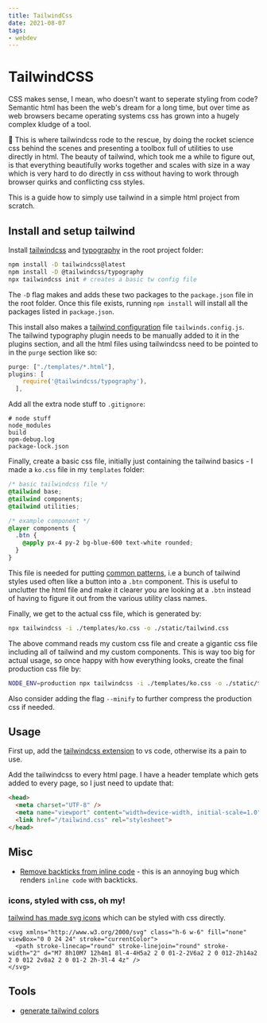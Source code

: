 ```yaml
---
title: TailwindCss
date: 2021-08-07
tags:
- webdev
---
```


# TailwindCSS

CSS makes sense, I  mean, who doesn't want to seperate styling from code? Semantic html has been the web's dream for a long time, but over time as web browsers became operating systems css has grown into a hugely complex kludge of a tool. 

🏇  This is where tailwindcss rode to the rescue, by doing the rocket science css behind the scenes and presenting a toolbox full of utilities to use directly in html. The beauty of tailwind, which took me a while to figure out, is that everything beautifully works together and scales with size in a way which is very hard to do directly in css without having to work through browser quirks and conflicting css styles.

This is a guide how to simply use tailwind in a simple html project from scratch.

## Install and setup tailwind

Install [tailwindcss](https://tailwindcss.com/docs/installation) and [typography](https://github.com/tailwindlabs/tailwindcss-typography) in the root project folder:

```bash
npm install -D tailwindcss@latest
npm install -D @tailwindcss/typography
npx tailwindcss init # creates a basic tw config file
```

The `-D` flag makes and adds these two packages to the `package.json` file in the root folder. Once this file exists, running `npm install` will install all the packages listed in `package.json`.

This install also makes a [tailwind configuration](https://tailwindcss.com/docs/configuration) file `tailwinds.config.js`. The tailwind typography plugin needs to be manually added to it in the plugins section, and all the html files using tailwindcss need to be pointed to in the `purge` section like so:

```js
purge: ["./templates/*.html"],
plugins: [
    require('@tailwindcss/typography'),
  ],
```

Add all the extra node stuff to `.gitignore`:

```gitignore
# node stuff
node_modules
build
npm-debug.log
package-lock.json
```

Finally, create a basic css file, initially just containing the tailwind basics - I made a `ko.css` file in my `templates` folder:

```css
/* basic tailwindcss file */
@tailwind base;
@tailwind components;
@tailwind utilities;

/* example component */
@layer components {
  .btn {
    @apply px-4 py-2 bg-blue-600 text-white rounded;
  }
}
```

This file is needed for putting [common patterns](https://tailwindcss.com/docs/extracting-components), i.e a bunch of tailwind styles used often like a button into a `.btn` component. This is useful to unclutter the html file and make it clearer you are looking at a `.btn` instead of having to figure it out from the various utility class names.

Finally, we get to the actual css file, which is generated by:

```bash
npx tailwindcss -i ./templates/ko.css -o ./static/tailwind.css
```

The above command reads my custom css file and create a gigantic css file including all of tailwind and my custom components. This is way too big for actual usage, so once happy with how everything looks, create the final production css file by:

```bash
NODE_ENV=production npx tailwindcss -i ./templates/ko.css -o ./static/tailwind.css
```

Also consider adding the flag `--minify` to further compress the production css if needed.

## Usage

First up, add the [tailwindcss extension](https://marketplace.visualstudio.com/items?itemName=bradlc.vscode-tailwindcss) to vs code, otherwise its a pain to use.

Add the tailwindcss to every html page. I have a header template which gets added to every page, so I just need to update that:

```html
<head>
  <meta charset="UTF-8" />
  <meta name="viewport" content="width=device-width, initial-scale=1.0" />
  <link href="/tailwind.css" rel="stylesheet">
</head>
```

## Misc
* [Remove backticks from inline code](https://github.com/tailwindlabs/tailwindcss-typography/issues/135#issuecomment-817342650) - this is an annoying bug which renders `inline code` with backticks.

### icons, styled with css, oh my!

[tailwind has made svg icons](https://heroicons.com) which can be styled with css directly.

```
<svg xmlns="http://www.w3.org/2000/svg" class="h-6 w-6" fill="none" viewBox="0 0 24 24" stroke="currentColor">
  <path stroke-linecap="round" stroke-linejoin="round" stroke-width="2" d="M7 8h10M7 12h4m1 8l-4-4H5a2 2 0 01-2-2V6a2 2 0 012-2h14a2 2 0 012 2v8a2 2 0 01-2 2h-3l-4 4z" />
</svg>
```

##   Tools

- [generate tailwind colors](https://javisperez.github.io/tailwindcolorshades/)